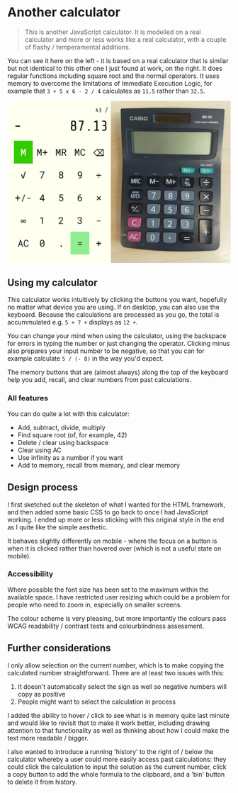 # Another calculator

> This is another JavaScript calculator. It is modelled on a real calculator and more or less works like a real calculator, with a couple of flashy / temperamental additions.

You can see it here on the left - it is based on a real calculator that is similar but not identical to this other one I just found at work, on the right. It does regular functions including square root and the normal operators. It uses memory to overcome the limitations of Immediate Execution Logic, for example that `3 + 5 x 6 - 2 / 4` calculates as `11.5` rather than `32.5`.

![My calculator next to a real one](https://github.com/jackherizsmith/calculator/blob/master/Calculator%20template.jpeg)

## Using my calculator
This calculator works intuitively by clicking the buttons you want, hopefully no matter what device you are using. If on desktop, you can also use the keyboard. Because the calculations are processed as you go, the total is accummulated e.g. `5 + 7 +` displays as `12 +`.

You can change your mind when using the calculator, using the backspace for errors in typing the number or just changing the operator. Clicking minus also prepares your input number to be negative, so that you can for example calculate `5 / (- 8)` in the way you'd expect.

The memory buttons that are (almost always) along the top of the keyboard help you add, recall, and clear numbers from past calculations.

### All features
You can do quite a lot with this calculator:
* Add, subtract, divide, multiply
* Find square root (of, for example, 42)
* Delete / clear using backspace
* Clear using AC
* Use infinity as a number if you want
* Add to memory, recall from memory, and clear memory

## Design process
I first sketched out the skeleton of what I wanted for the HTML framework, and then added some basic CSS to go back to once I had JavaScript working. I ended up more or less sticking with this original style in the end as I quite like the simple aesthetic.

It behaves slightly differently on mobile - where the focus on a button is when it is clicked rather than hovered over (which is not a useful state on mobile).

### Accessibility
Where possible the font size has been set to the maximum within the available space. I have restricted user resizing which could be a problem for people who need to zoom in, especially on smaller screens.

The colour scheme is very pleasing, but more importantly the colours pass WCAG readability / contrast tests and colourblindness assessment.

## Further considerations
I only allow selection on the current number, which is to make copying the calculated number straightforward. There are at least two issues with this:
1. It doesn't automatically select the sign as well so negative numbers will copy as positive
2. People might want to select the calculation in process

I added the ability to hover / click to see what is in memory quite last minute and would like to revisit that to make it work better, including drawing attention to that functionality as well as thinking about how I could make the text more readable / bigger.

I also wanted to introduce a running 'history' to the right of / below the calculator whereby a user could more easily access past calculations: they could click the calculation to input the solution as the current number, click a copy button to add the whole formula to the clipboard, and a 'bin' button to delete it from history.